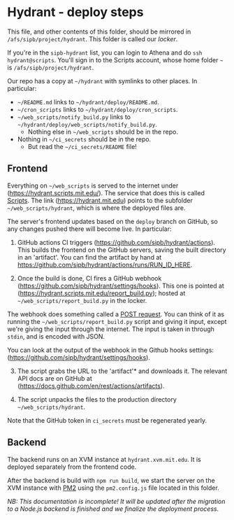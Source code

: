 # Hydrant - deploy steps

This file, and other contents of this folder, should be mirrored in `/afs/sipb/project/hydrant`. This folder is called our *locker*.

If you're in the `sipb-hydrant` list, you can login to Athena and do `ssh hydrant@scripts`. You'll sign in to the Scripts account, whose home folder `~` is `/afs/sipb/project/hydrant`.

Our repo has a copy at `~/hydrant` with symlinks to other places. In particular:

- `~/README.md` links to `~/hydrant/deploy/README.md`.
- `~/cron_scripts` links to `~/hydrant/deploy/cron_scripts`.
- `~/web_scripts/notify_build.py` links to `~/hydrant/deploy/web_scripts/notify_build.py`.
  - Nothing else in `~/web_scripts` should be in the repo.
- Nothing in `~/ci_secrets` should be in the repo.
  - But read the `~/ci_secrets/README` file!

## Frontend

Everything on `~/web_scripts` is served to the internet under (https://hydrant.scripts.mit.edu/). The service that does this is called [Scripts](https://scripts.mit.edu/). The link (https://hydrant.mit.edu) points to the subfolder `~/web_scripts/hydrant`, which is where the deployed files are.

The server's frontend updates based on the `deploy` branch on GitHub, so any changes pushed there will become live. In particular:

1. GitHub actions CI triggers (https://github.com/sipb/hydrant/actions). This builds the frontend on the GitHub servers, saving the built directory in an 'artifact'. You can find the artifact by hand at https://github.com/sipb/hydrant/actions/runs/RUN_ID_HERE.

2. Once the build is done, CI fires a GitHub webhook (https://github.com/sipb/hydrant/settings/hooks). This one is pointed at (https://hydrant.scripts.mit.edu/report_build.py); hosted at `~/web_scripts/report_build.py` in the locker.

  The webhook does something called a [POST request](https://developer.mozilla.org/en-US/docs/Web/HTTP/Methods/POST). You can think of it as running the `~/web_scripts/report_build.py` script and giving it input, except we're giving the input through the internet. The input is taken in through `stdin`, and is encoded with JSON.

  You can look at the output of the webhook in the Github hooks settings: (https://github.com/sipb/hydrant/settings/hooks).

3. The script grabs the URL to the 'artifact'* and downloads it. The relevant API docs are on GitHub at (https://docs.github.com/en/rest/actions/artifacts).

4. The script unpacks the files to the production directory `~/web_scripts/hydrant`.

Note that the GitHub token in `ci_secrets` must be regenerated yearly.

## Backend

The backend runs on an XVM instance at `hydrant.xvm.mit.edu`. It is deployed separately from the frontend code.

After the backend is build with `npm run build`, we start the server on the XVM instance with [PM2](https://pm2.keymetrics.io/) using the `pm2.config.js` file located in this folder.

*NB: This documentation is incomplete! It will be updated after the migration to a Node.js backend is finished and we finalize the deployment process.*